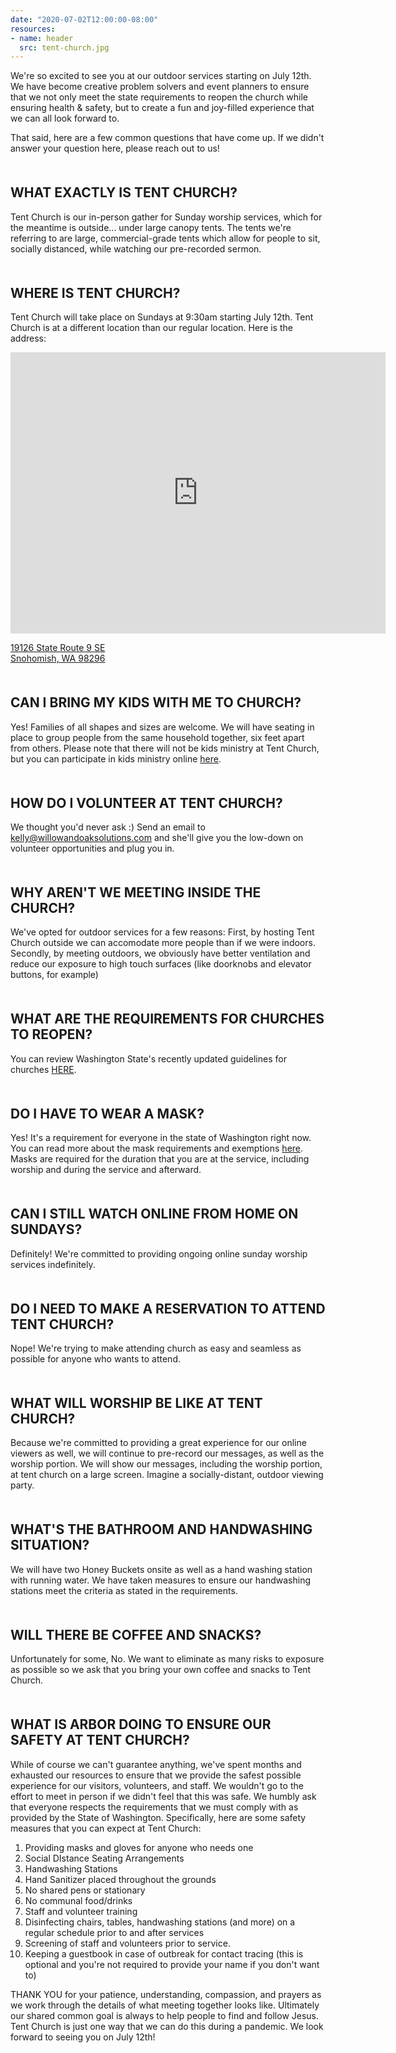 ```yaml
---
date: "2020-07-02T12:00:00-08:00"
resources:
- name: header
  src: tent-church.jpg
---
```

<style>
  h2 {
    margin-top: 50px;
  }
</style>

 We're so excited to see you at our outdoor services starting on July 12th. We have become creative problem solvers and event planners to ensure that we not only meet the state requirements to reopen the church while ensuring health & safety, but to create a fun and joy-filled experience that we can all look forward to. 

That said, here are a few common questions that have come up. If we didn't answer your question here, please reach out to us!  

## WHAT EXACTLY IS TENT CHURCH?

Tent Church is our in-person gather for Sunday worship services, which for the meantime is outside... under large canopy tents. The tents we're referring to are large, commercial-grade tents which allow for people to sit, socially distanced, while watching our pre-recorded sermon. 

## WHERE IS TENT CHURCH?

Tent Church will take place on Sundays at 9:30am starting July 12th. Tent Church is at a different location than our regular location. Here is the address: 

<iframe width="600" height="450" frameborder="0" style="border:0" src="https://www.google.com/maps/embed/v1/place?q=place_id:ChIJhUV0LuoIkFQRNoJ6vhRIP_c&key=AIzaSyCv4Zyh-cA_Ula-xeq0VS2m1yTUcCa_kEw" allowfullscreen></iframe> 

<a href="https://www.google.com/maps?ll=47.823842,-122.137331&z=16&t=m&hl=en-US&gl=US&mapclient=embed&q=19126+WA-9+Snohomish,+WA+98296">19126 State Route 9 SE<br />
Snohomish, WA 98296</a>

## CAN I BRING MY KIDS WITH ME TO CHURCH?

Yes! Families of all shapes and sizes are welcome. We will have seating in place to group people from the same household together, six feet apart from others. Please note that there will not be kids ministry at Tent Church, but you can participate in kids ministry online [here](https://us02web.zoom.us/j/5095540648).

## HOW DO I VOLUNTEER AT TENT CHURCH?

We thought you'd never ask :) Send an email to <kelly@willowandoaksolutions.com> and she'll give you the low-down on volunteer opportunities and plug you in.

## WHY AREN'T WE MEETING INSIDE THE CHURCH?

We've opted for outdoor services for a few reasons: First, by hosting Tent Church outside we can accomodate more people than if we were indoors. Secondly, by meeting outdoors, we obviously have better ventilation and reduce our exposure to high touch surfaces (like doorknobs and elevator buttons, for example)

## WHAT ARE THE REQUIREMENTS FOR CHURCHES TO REOPEN?

You can review Washington State's recently updated guidelines for churches [HERE](https://www.governor.wa.gov/sites/default/files/COVID19Phase1and2ReligiousAndFaithBasedGuidance.pdf?utm_medium=email&utm_source=govdelivery).

## DO I HAVE TO WEAR A MASK?

Yes! It's a requirement for everyone in the state of Washington right now. You can read more about the mask requirements and exemptions [here](https://www.doh.wa.gov/Portals/1/Documents/1600/coronavirus/ClothFacemasks.pdf). Masks are required for the duration that you are at the service, including worship and during the service and afterward.

## CAN I STILL WATCH ONLINE FROM HOME ON SUNDAYS?

Definitely! We're committed to providing ongoing online sunday worship services indefinitely. 

## DO I NEED TO MAKE A RESERVATION TO ATTEND TENT CHURCH?

Nope! We're trying to make attending church as easy and seamless as possible for anyone who wants to attend. 

## WHAT WILL WORSHIP BE LIKE AT TENT CHURCH?

Because we're committed to providing a great experience for our online viewers as well, we will continue to pre-record our messages, as well as the worship portion. We will show our messages, including the worship portion, at tent church on a large screen. Imagine a socially-distant, outdoor viewing party. 

## WHAT'S THE BATHROOM AND HANDWASHING SITUATION?

We will have two Honey Buckets onsite as well as a hand washing station with running water. We have taken measures to ensure our handwashing stations meet the criteria as stated in the requirements. 

## WILL THERE BE COFFEE AND SNACKS?

Unfortunately for some, No. We want to eliminate as many risks to exposure as possible so we ask that you bring your own coffee and snacks to Tent Church.

## WHAT IS ARBOR DOING TO ENSURE OUR SAFETY AT TENT CHURCH?

While of course we can't guarantee anything, we've spent months and exhausted our resources to ensure that we provide the safest possible experience for our visitors, volunteers, and staff. We wouldn't go to the effort to meet in person if we didn't feel that this was safe. We humbly ask that everyone respects the requirements that we must comply with as provided by the State of Washington. Specifically, here are some safety measures that you can expect at Tent Church:

1. Providing masks and gloves for anyone who needs one
2. Social DIstance Seating Arrangements
3. Handwashing Stations
4. Hand Sanitizer placed throughout the grounds
5. No shared pens or stationary 
6. No communal food/drinks
7. Staff and volunteer training
8. Disinfecting chairs, tables, handwashing stations (and more) on a regular schedule prior to and after services
9. Screening of staff and volunteers prior to service. 
10. Keeping a guestbook in case of outbreak for contact tracing (this is optional and you're not required to provide your name if you don't want to)

THANK YOU for your patience, understanding, compassion, and prayers as we work through the details of what meeting together looks like. Ultimately our shared common goal is always to help people to find and follow Jesus. Tent Church is just one way that we can do this during a pandemic. We look forward to seeing you on July 12th!
